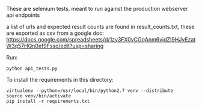 These are selenium tests, meant to run against the production webserver api endpoints

a list of urls and expected result counts are found in result_counts.txt, these are exported as csv from a google doc:
https://docs.google.com/spreadsheets/d/1zy3FX0vCGqAnm6vidZI9HJyEzatW3q57HQn0ef9Fsso/edit?usp=sharing

Run: 

    python api_tests.py 


To install the requirements in this directory: 

    virtualenv --python=/usr/local/bin/python2.7 venv --distribute
    source venv/bin/activate    
    pip install -r requirements.txt

